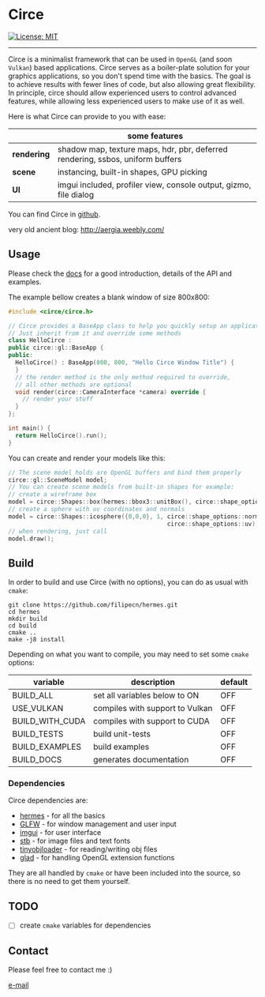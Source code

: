 # Circe

[![License: MIT](https://img.shields.io/badge/License-MIT-yellow.svg)](https://opensource.org/licenses/MIT)

---

Circe is a minimalist framework that can be used in `OpenGL` (and soon `Vulkan`) based applications. Circe serves as a
boiler-plate solution for your graphics applications, so you don't spend time with the basics. The goal is to achieve
results with fewer lines of code, but also allowing great flexibility. In principle, circe should allow experienced
users to control advanced features, while allowing less experienced users to make use of it as well.

Here is what Circe can provide to you with ease:

|  | some features |
|--------------|--------|
| **rendering**     | shadow map, texture maps, hdr, pbr, deferred rendering, ssbos, uniform buffers |
| **scene**     |  instancing, built-in shapes, GPU picking |
| **UI**     | imgui included, profiler view, console output, gizmo, file dialog  |

You can find Circe in [github](https://github.com/filipecn/circe).

very old ancient blog: http://aergia.weebly.com/

## Usage

Please check the [docs]() for a good introduction, details of the API and examples. 

The example bellow creates a blank window of size 800x800:

```c++
#include <circe/circe.h>

// Circe provides a BaseApp class to help you quickly setup an application
// Just inherit from it and override some methods
class HelloCirce :
public circe::gl::BaseApp {
public:
  HelloCirce() : BaseApp(800, 800, "Hello Circe Window Title") {
  }
  // the render method is the only method required to override,
  // all other methods are optional
  void render(circe::CameraInterface *camera) override {
    // render your stuff
  }
};

int main() {
  return HelloCirce().run();
}
```

You can create and render your models like this:

```c++
// The scene model holds are OpenGL buffers and bind them properly
circe::gl::SceneModel model;
// You can create scene models from built-in shapes for example:
// create a wireframe box
model = circe::Shapes::box(hermes::bbox3::unitBox(), circe::shape_options::wireframe);
// create a sphere with uv coordinates and normals
model = circe::Shapes::icosphere({0,0,0}, 1, circe::shape_options::normals |
                                             circe::shape_options::uv);
// when rendering, just call
model.draw();
```

## Build

In order to build and use Circe (with no options), you can do as usual with `cmake`:

```shell
git clone https://github.com/filipecn/hermes.git
cd hermes
mkdir build
cd build
cmake ..
make -j8 install
```

Depending on what you want to compile, you may need to set some `cmake` options:

| variable | description | default  |
|--------------|--------|-----|
| BUILD_ALL  | set all variables below to ON | OFF |
| USE_VULKAN  | compiles with support to Vulkan | OFF |
| BUILD_WITH_CUDA  | compiles with support to CUDA | OFF |
| BUILD_TESTS  | build unit-tests | OFF |
| BUILD_EXAMPLES  | build examples | OFF |
| BUILD_DOCS  | generates documentation | OFF |

### Dependencies

Circe dependencies are:

- [hermes](https://github.com/filipecn/hermes) - for all the basics
- [GLFW](http://www.glfw.org) - for window management and user input
- [imgui](https://github.com/ocornut/imgui) - for user interface
- [stb](https://github.com/nothings/stb) - for image files and text fonts
- [tinyobjloader](https://github.com/tinyobjloader/tinyobjloader) - for reading/writing obj files
- [glad](https://github.com/Dav1dde/glad) - for handling OpenGL extension functions

They are all handled by `cmake` or have been included into the source, so there is no need to get them yourself.

## TODO

- [ ] create `cmake` variables for dependencies

## Contact

Please feel free to contact me :)

[e-mail](mailto:filipedecn@gmail.com)
